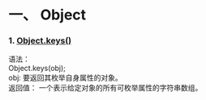 # 一、 Object
### 1. [Object.keys()](https://developer.mozilla.org/zh-CN/docs/Web/JavaScript/Reference/Global_Objects/Object/keys)
语法：  
Object.keys(obj);  
obj: 要返回其枚举自身属性的对象。  
返回值： 一个表示给定对象的所有可枚举属性的字符串数组。  
